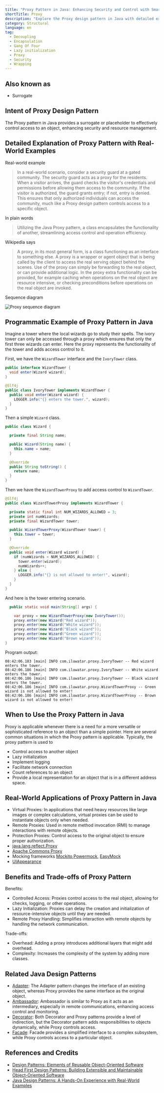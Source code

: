 ```yaml
---
title: "Proxy Pattern in Java: Enhancing Security and Control with Smart Proxies"
shortTitle: Proxy
description: "Explore the Proxy design pattern in Java with detailed examples. Learn how it provides controlled access, facilitates lazy initialization, and ensures security. Ideal for developers looking to implement advanced Java techniques."
category: Structural
language: en
tag:
  - Decoupling
  - Encapsulation
  - Gang Of Four
  - Lazy initialization
  - Proxy
  - Security
  - Wrapping
---
```


## Also known as

* Surrogate

## Intent of Proxy Design Pattern

The Proxy pattern in Java provides a surrogate or placeholder to effectively control access to an object, enhancing security and resource management.

## Detailed Explanation of Proxy Pattern with Real-World Examples

Real-world example

> In a real-world scenario, consider a security guard at a gated community. The security guard acts as a proxy for the residents. When a visitor arrives, the guard checks the visitor's credentials and permissions before allowing them access to the community. If the visitor is authorized, the guard grants entry; if not, entry is denied. This ensures that only authorized individuals can access the community, much like a Proxy design pattern controls access to a specific object.

In plain words

> Utilizing the Java Proxy pattern, a class encapsulates the functionality of another, streamlining access control and operation efficiency.

Wikipedia says

> A proxy, in its most general form, is a class functioning as an interface to something else. A proxy is a wrapper or agent object that is being called by the client to access the real serving object behind the scenes. Use of the proxy can simply be forwarding to the real object, or can provide additional logic. In the proxy extra functionality can be provided, for example caching when operations on the real object are resource intensive, or checking preconditions before operations on the real object are invoked.

Sequence diagram

![Proxy sequence diagram](./etc/proxy-sequence-diagram.png)

## Programmatic Example of Proxy Pattern in Java

Imagine a tower where the local wizards go to study their spells. The ivory tower can only be accessed through a proxy which ensures that only the first three wizards can enter. Here the proxy represents the functionality of the tower and adds access control to it.

First, we have the `WizardTower` interface and the `IvoryTower` class.

```java
public interface WizardTower {
  void enter(Wizard wizard);
}
```

```java
@Slf4j
public class IvoryTower implements WizardTower {
  public void enter(Wizard wizard) {
    LOGGER.info("{} enters the tower.", wizard);
  }
}
```

Then a simple `Wizard` class.

```java
public class Wizard {

  private final String name;

  public Wizard(String name) {
    this.name = name;
  }

  @Override
  public String toString() {
    return name;
  }
}
```

Then we have the `WizardTowerProxy` to add access control to `WizardTower`.

```java
@Slf4j
public class WizardTowerProxy implements WizardTower {

  private static final int NUM_WIZARDS_ALLOWED = 3;
  private int numWizards;
  private final WizardTower tower;

  public WizardTowerProxy(WizardTower tower) {
    this.tower = tower;
  }

  @Override
  public void enter(Wizard wizard) {
    if (numWizards < NUM_WIZARDS_ALLOWED) {
      tower.enter(wizard);
      numWizards++;
    } else {
      LOGGER.info("{} is not allowed to enter!", wizard);
    }
  }
}
```

And here is the tower entering scenario.

```java
  public static void main(String[] args) {

    var proxy = new WizardTowerProxy(new IvoryTower());
    proxy.enter(new Wizard("Red wizard"));
    proxy.enter(new Wizard("White wizard"));
    proxy.enter(new Wizard("Black wizard"));
    proxy.enter(new Wizard("Green wizard"));
    proxy.enter(new Wizard("Brown wizard"));
}
```

Program output:

```
08:42:06.183 [main] INFO com.iluwatar.proxy.IvoryTower -- Red wizard enters the tower.
08:42:06.186 [main] INFO com.iluwatar.proxy.IvoryTower -- White wizard enters the tower.
08:42:06.186 [main] INFO com.iluwatar.proxy.IvoryTower -- Black wizard enters the tower.
08:42:06.186 [main] INFO com.iluwatar.proxy.WizardTowerProxy -- Green wizard is not allowed to enter!
08:42:06.186 [main] INFO com.iluwatar.proxy.WizardTowerProxy -- Brown wizard is not allowed to enter!
```

## When to Use the Proxy Pattern in Java

Proxy is applicable whenever there is a need for a more versatile or sophisticated reference to an object than a simple pointer. Here are several common situations in which the Proxy pattern is applicable. Typically, the proxy pattern is used to

* Control access to another object
* Lazy initialization
* Implement logging
* Facilitate network connection
* Count references to an object
* Provide a local representation for an object that is in a different address space.

## Real-World Applications of Proxy Pattern in Java

* Virtual Proxies: In applications that need heavy resources like large images or complex calculations, virtual proxies can be used to instantiate objects only when needed.
* Remote Proxies: Used in remote method invocation (RMI) to manage interactions with remote objects.
* Protection Proxies: Control access to the original object to ensure proper authorization.
* [java.lang.reflect.Proxy](http://docs.oracle.com/javase/8/docs/api/java/lang/reflect/Proxy.html)
* [Apache Commons Proxy](https://commons.apache.org/proper/commons-proxy/)
* Mocking frameworks [Mockito](https://site.mockito.org/),[Powermock](https://powermock.github.io/), [EasyMock](https://easymock.org/)
* [UIAppearance](https://developer.apple.com/documentation/uikit/uiappearance)

## Benefits and Trade-offs of Proxy Pattern

Benefits:

* Controlled Access: Proxies control access to the real object, allowing for checks, logging, or other operations.
* Lazy Initialization: Proxies can delay the creation and initialization of resource-intensive objects until they are needed.
* Remote Proxy Handling: Simplifies interaction with remote objects by handling the network communication.

Trade-offs:

* Overhead: Adding a proxy introduces additional layers that might add overhead.
* Complexity: Increases the complexity of the system by adding more classes.

## Related Java Design Patterns

* [Adapter](https://java-design-patterns.com/patterns/adapter/): The Adapter pattern changes the interface of an existing object, whereas Proxy provides the same interface as the original object.
* [Ambassador](https://java-design-patterns.com/patterns/ambassador/): Ambassador is similar to Proxy as it acts as an intermediary, especially in remote communications, enhancing access control and monitoring.
* [Decorator](https://java-design-patterns.com/patterns/decorator/): Both Decorator and Proxy patterns provide a level of indirection, but the Decorator pattern adds responsibilities to objects dynamically, while Proxy controls access.
* [Facade](https://java-design-patterns.com/patterns/facade/): Facade provides a simplified interface to a complex subsystem, while Proxy controls access to a particular object.

## References and Credits

* [Design Patterns: Elements of Reusable Object-Oriented Software](https://amzn.to/3w0pvKI)
* [Head First Design Patterns: Building Extensible and Maintainable Object-Oriented Software](https://amzn.to/49NGldq)
* [Java Design Patterns: A Hands-On Experience with Real-World Examples](https://amzn.to/3yhh525)
